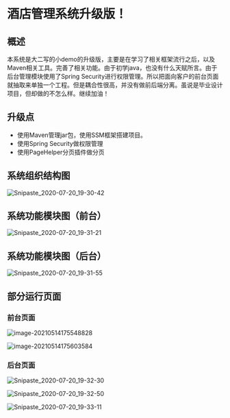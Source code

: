 # 酒店管理系统升级版！


## 概述
 本系统是大二写的小demo的升级版，主要是在学习了相关框架流行之后，以及Maven相关工具。完善了相关功能。由于初学java，也没有什么天赋所言。由于后台管理模块使用了Spring Security进行权限管理。所以把面向客户的前台页面就抽取来单独一个工程。但是耦合性很高，并没有做前后端分离。虽说是毕业设计项目，但却做的不怎么样。继续加油！

## 升级点

- 使用Maven管理jar包，使用SSM框架搭建项目。
- 使用Spring Security做权限管理
- 使用PageHelper分页插件做分页

## 系统组织结构图
 
![Snipaste_2020-07-20_19-30-42](https://img.gwjzc.top/uPic/2021/05/14/Snipaste_2020-07-20_19-30-42.png)

## 系统功能模块图（前台）

![Snipaste_2020-07-20_19-31-21](https://img.gwjzc.top/uPic/2021/05/14/Snipaste_2020-07-20_19-31-21.png)

## 系统功能模块图（后台）

![Snipaste_2020-07-20_19-31-55](https://img.gwjzc.top/uPic/2021/05/14/Snipaste_2020-07-20_19-31-55.png)

## 部分运行页面

### 前台页面

![image-20210514175548828](https://img.gwjzc.top/uPic/2021/05/14/image-20210514175548828.png)

![image-20210514175603584](https://img.gwjzc.top/uPic/2021/05/14/image-20210514175603584.png)

### 后台页面

![Snipaste_2020-07-20_19-32-30](https://img.gwjzc.top/uPic/2021/05/14/Snipaste_2020-07-20_19-32-30.png)

![Snipaste_2020-07-20_19-32-50](https://img.gwjzc.top/uPic/2021/05/14/Snipaste_2020-07-20_19-32-50.png)

![Snipaste_2020-07-20_19-33-11](https://img.gwjzc.top/uPic/2021/05/14/Snipaste_2020-07-20_19-33-11.png)
